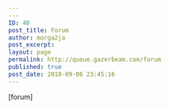 ```yaml
---
---
ID: 40
post_title: Forum
author: morga2ja
post_excerpt:
layout: page
permalink: http://queue.gazerbeam.com/forum
published: true
post_date: 2018-09-06 23:45:16
---
```

[forum]